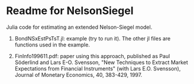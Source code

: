 Readme for NelsonSiegel
=======================

Julia code for estimating an extended Nelson-Siegel model.

1. BondNSxEstPsTsT.jl: example (try to run it). The other jl files are functions used in the example.

2. FinInfo199611.pdf: paper using this approach, published as
Paul Söderlind and Lars E-O. Svensson, "New Techniques to Extract Market Expectations from Financial Instruments" (with Lars E.O. Svensson), Journal of Monetary Economics, 40, 383-429, 1997.